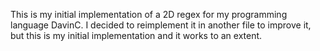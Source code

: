 This is my initial implementation of a 2D regex for my programming language DavinC. I decided to reimplement it in another file to improve it, but this is my initial implementation and it works to an extent.
